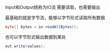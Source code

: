 Input和Output统称为IO流
需要读取，也需要输出

最基础的就是字节流，能够以字节形式读取所有数据
```java
byte[] bytes = in.readAllBytes();
```
也可以字节形式输出数据到某处
```java
out.write(values);
```

